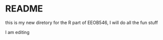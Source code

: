 # README
this is my new diretory for the R part of EEOB546, I will do all the fun stuff

I am editing 